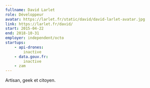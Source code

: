 ```yaml
---
fullname: David Larlet
role: Développeur
avatar: https://larlet.fr/static/david/david-larlet-avatar.jpg
link: https://larlet.fr/david/
start: 2015-04-22
end: 2018-10-31
employer: independent/octo
startups:
    - api-drones:
        inactive
    - data.gouv.fr:
        inactive
    - zam
---
```


Artisan, geek et citoyen.
